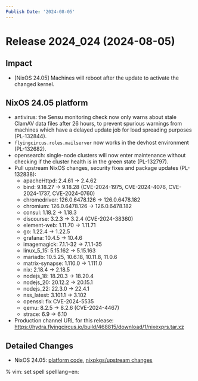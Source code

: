 ```yaml
---
Publish Date: '2024-08-05'
---
```


# Release 2024_024 (2024-08-05)

## Impact

- \[NixOS 24.05] Machines will reboot after the update to activate the
   changed kernel.

## NixOS 24.05 platform

- antivirus: the Sensu monitoring check now only warns about stale ClamAV data
  files after 26 hours, to prevent spurious warnings from machines which have
  a delayed update job for load spreading purposes (PL-132844).
- `flyingcircus.roles.mailserver` now works in the devhost environment (PL-132682).
- opensearch: single-node clusters will now enter maintenance without checking
  if the cluster health is in the green state (PL-132797).
- Pull upstream NixOS changes, security fixes and package updates (PL-132838):
  - apacheHttpd: 2.4.61 -> 2.4.62
  - bind: 9.18.27 -> 9.18.28 (CVE-2024-1975, CVE-2024-4076, CVE-2024-1737, CVE-2024-0760)
  - chromedriver: 126.0.6478.126 -> 126.0.6478.182
  - chromium: 126.0.6478.126 -> 126.0.6478.182
  - consul: 1.18.2 -> 1.18.3
  - discourse: 3.2.3 -> 3.2.4 (CVE-2024-38360)
  - element-web: 1.11.70 -> 1.11.71
  - go: 1.22.4 -> 1.22.5
  - grafana: 10.4.5 -> 10.4.6
  - imagemagick: 7.1.1-32 -> 7.1.1-35
  - linux_5_15: 5.15.162 -> 5.15.163
  - mariadb: 10.5.25, 10.6.18, 10.11.8, 11.0.6
  - matrix-synapse: 1.110.0 -> 1.111.0
  - nix: 2.18.4 -> 2.18.5
  - nodejs_18: 18.20.3 -> 18.20.4
  - nodejs_20: 20.12.2 -> 20.15.1
  - nodejs_22: 22.3.0 -> 22.4.1
  - nss_latest: 3.101.1 -> 3.102
  - openssl: fix CVE-2024-5535
  - qemu: 8.2.5 -> 8.2.6 (CVE-2024-4467)
  - strace: 6.9 -> 6.10
- Production channel URL for this release: https://hydra.flyingcircus.io/build/468815/download/1/nixexprs.tar.xz

## Detailed Changes

- NixOS 24.05: [platform code](https://github.com/flyingcircusio/fc-nixos/compare/fc/r2024_023/24.05...88533c16dc6c4e7fc74b8d0b1ac88aa04db5f9bb),
 [nixpkgs/upstream changes](https://github.com/flyingcircusio/nixpkgs/compare/934560deafee33c72d3622ac7942133f630e9d85...d589a8e686ecdb4080b78578348d2ddb95c9b344)

% vim: set spell spelllang=en:
